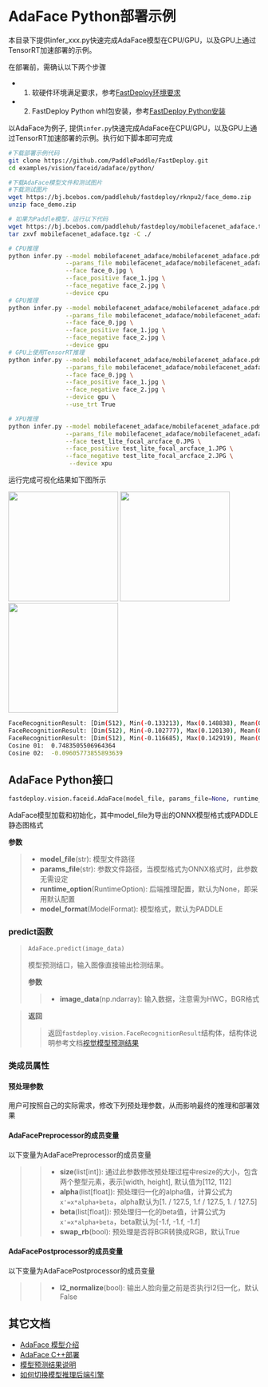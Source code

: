 # AdaFace Python部署示例
本目录下提供infer_xxx.py快速完成AdaFace模型在CPU/GPU，以及GPU上通过TensorRT加速部署的示例。

在部署前，需确认以下两个步骤

- 1. 软硬件环境满足要求，参考[FastDeploy环境要求](../../../../../docs/cn/build_and_install/download_prebuilt_libraries.md)  
- 2. FastDeploy Python whl包安装，参考[FastDeploy Python安装](../../../../../docs/cn/build_and_install/download_prebuilt_libraries.md)

以AdaFace为例子, 提供`infer.py`快速完成AdaFace在CPU/GPU，以及GPU上通过TensorRT加速部署的示例。执行如下脚本即可完成

```bash
#下载部署示例代码
git clone https://github.com/PaddlePaddle/FastDeploy.git
cd examples/vision/faceid/adaface/python/

#下载AdaFace模型文件和测试图片
#下载测试图片
wget https://bj.bcebos.com/paddlehub/fastdeploy/rknpu2/face_demo.zip
unzip face_demo.zip

# 如果为Paddle模型，运行以下代码
wget https://bj.bcebos.com/paddlehub/fastdeploy/mobilefacenet_adaface.tgz
tar zxvf mobilefacenet_adaface.tgz -C ./

# CPU推理
python infer.py --model mobilefacenet_adaface/mobilefacenet_adaface.pdmodel \
                --params_file mobilefacenet_adaface/mobilefacenet_adaface.pdiparams \
                --face face_0.jpg \
                --face_positive face_1.jpg \
                --face_negative face_2.jpg \
                --device cpu
# GPU推理
python infer.py --model mobilefacenet_adaface/mobilefacenet_adaface.pdmodel \
                --params_file mobilefacenet_adaface/mobilefacenet_adaface.pdiparams \
                --face face_0.jpg \
                --face_positive face_1.jpg \
                --face_negative face_2.jpg \
                --device gpu
# GPU上使用TensorRT推理
python infer.py --model mobilefacenet_adaface/mobilefacenet_adaface.pdmodel \
                --params_file mobilefacenet_adaface/mobilefacenet_adaface.pdiparams \
                --face face_0.jpg \
                --face_positive face_1.jpg \
                --face_negative face_2.jpg \
                --device gpu \
                --use_trt True

# XPU推理
python infer.py --model mobilefacenet_adaface/mobilefacenet_adaface.pdmodel \
                --params_file mobilefacenet_adaface/mobilefacenet_adaface.pdiparams \
                --face test_lite_focal_arcface_0.JPG \
                --face_positive test_lite_focal_arcface_1.JPG \
                --face_negative test_lite_focal_arcface_2.JPG \
                 --device xpu
```

运行完成可视化结果如下图所示

<div width="700">
<img width="220" float="left" src="https://user-images.githubusercontent.com/67993288/184321537-860bf857-0101-4e92-a74c-48e8658d838c.JPG">
<img width="220" float="left" src="https://user-images.githubusercontent.com/67993288/184322004-a551e6e4-6f47-454e-95d6-f8ba2f47b516.JPG">
<img width="220" float="left" src="https://user-images.githubusercontent.com/67993288/184321622-d9a494c3-72f3-47f1-97c5-8a2372de491f.JPG">
</div>

```bash
FaceRecognitionResult: [Dim(512), Min(-0.133213), Max(0.148838), Mean(0.000293)]
FaceRecognitionResult: [Dim(512), Min(-0.102777), Max(0.120130), Mean(0.000615)]
FaceRecognitionResult: [Dim(512), Min(-0.116685), Max(0.142919), Mean(0.001595)]
Cosine 01:  0.7483505506964364
Cosine 02:  -0.09605773855893639
```

## AdaFace Python接口

```python
fastdeploy.vision.faceid.AdaFace(model_file, params_file=None, runtime_option=None, model_format=ModelFormat.PADDLE)
```

AdaFace模型加载和初始化，其中model_file为导出的ONNX模型格式或PADDLE静态图格式

**参数**

> * **model_file**(str): 模型文件路径
> * **params_file**(str): 参数文件路径，当模型格式为ONNX格式时，此参数无需设定
> * **runtime_option**(RuntimeOption): 后端推理配置，默认为None，即采用默认配置
> * **model_format**(ModelFormat): 模型格式，默认为PADDLE

### predict函数

> ```python
> AdaFace.predict(image_data)
> ```
>
> 模型预测结口，输入图像直接输出检测结果。
>
> **参数**
>
> > * **image_data**(np.ndarray): 输入数据，注意需为HWC，BGR格式

> **返回**
>
> > 返回`fastdeploy.vision.FaceRecognitionResult`结构体，结构体说明参考文档[视觉模型预测结果](../../../../../docs/api/vision_results/)

### 类成员属性
#### 预处理参数
用户可按照自己的实际需求，修改下列预处理参数，从而影响最终的推理和部署效果

#### AdaFacePreprocessor的成员变量
以下变量为AdaFacePreprocessor的成员变量
> > * **size**(list[int]): 通过此参数修改预处理过程中resize的大小，包含两个整型元素，表示[width, height], 默认值为[112, 112]
> > * **alpha**(list[float]): 预处理归一化的alpha值，计算公式为`x'=x*alpha+beta`，alpha默认为[1. / 127.5, 1.f / 127.5, 1. / 127.5]
> > * **beta**(list[float]): 预处理归一化的beta值，计算公式为`x'=x*alpha+beta`，beta默认为[-1.f, -1.f, -1.f]
> > * **swap_rb**(bool): 预处理是否将BGR转换成RGB，默认True

#### AdaFacePostprocessor的成员变量
以下变量为AdaFacePostprocessor的成员变量
> > * **l2_normalize**(bool): 输出人脸向量之前是否执行l2归一化，默认False


## 其它文档

- [AdaFace 模型介绍](..)
- [AdaFace C++部署](../cpp)
- [模型预测结果说明](../../../../../docs/api/vision_results/)
- [如何切换模型推理后端引擎](../../../../../docs/cn/faq/how_to_change_backend.md)
